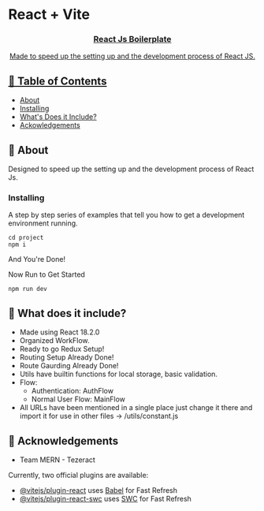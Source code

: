 # React + Vite

<p align="center">
    <a href="" rel="noopener">
</p>

<h3 align="center">React Js Boilerplate</h3>

<p align="center"> Made to speed up the setting up and the development process of React JS.
    <br> 
</p>

## 📝 Table of Contents

- [About](#about)
- [Installing](#installing)
- [What's Does it Include?](#usage)
- [Ackowledgements](#acknowledgement)

## 🧐 About <a name = "about"></a>

Designed to speed up the setting up and the development process of React Js.

### Installing <a name = "installing"></a>

A step by step series of examples that tell you how to get a development environment running.

```
cd project
npm i
```

And You're Done!

Now Run to Get Started

```
npm run dev

```

## 🎈 What does it include? <a name="usage"></a>

- Made using React 18.2.0
- Organized WorkFlow.
- Ready to go Redux Setup!
- Routing Setup Already Done!
- Route Gaurding Already Done!
- Utils have builtin functions for local storage, basic validation.
- Flow:
  - Authentication: AuthFlow
  - Normal User Flow: MainFlow
- All URLs have been mentioned in a single place just change it there and import it for use in other files ->
  /utils/constant.js

## 🎉 Acknowledgements <a name = "acknowledgement"></a>

- Team MERN - Tezeract

Currently, two official plugins are available:

- [@vitejs/plugin-react](https://github.com/vitejs/vite-plugin-react/blob/main/packages/plugin-react/README.md) uses [Babel](https://babeljs.io/) for Fast Refresh
- [@vitejs/plugin-react-swc](https://github.com/vitejs/vite-plugin-react-swc) uses [SWC](https://swc.rs/) for Fast Refresh
